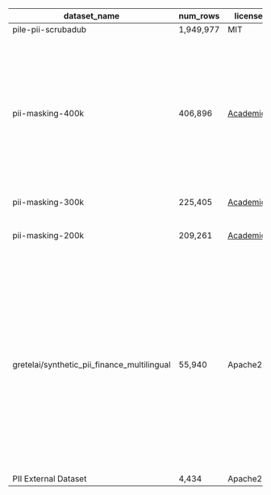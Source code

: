 | dataset_name                                     | num_rows | license                                                                                      | url                                                         | data_size | version | num_classes | data_format | language                                                                                                                                     | split                           |
|--------------------------------------------------|----------|----------------------------------------------------------------------------------------------|--------------------------------------------------------------|-----------|---------|-------------|-------------|----------------------------------------------------------------------------------------------------------------------------------------------|---------------------------------|
| pile-pii-scrubadub                               | 1,949,977| MIT                                                                                          | https://huggingface.co/datasets/tomekkorbak/pile-pii-scrubadub| 6.99 GB   | 1.0.0   | NA          | parquet      | English                                                                                                                                       | train                           |
| pii-masking-400k                                 | 406,896  | [Academic](https://huggingface.co/datasets/ai4privacy/pii-masking-300k/blob/main/LICENSE.md) | https://huggingface.co/datasets/ai4privacy/pii-masking-400k   | 515 MB    | 1.0.0   | 63          | json        | English (en): 85,321<br>Italian (it): 81,007<br>French (fr): 80,249<br>German (de): 79,880<br>Dutch (nl): 38,916<br>Spanish (es): 41,523     | Train(80%)/Val(20%) |
| pii-masking-300k                                 | 225,405  | [Academic](https://huggingface.co/datasets/ai4privacy/pii-masking-300k/blob/main/LICENSE.md) | https://huggingface.co/datasets/ai4privacy/pii-masking-300k   | 803 MB    | 1.0.0   | 54          | json        | the same as 400k                                                                                                                             | train/val                       |
| pii-masking-200k                                 | 209,261  | [Academic](https://huggingface.co/datasets/ai4privacy/pii-masking-300k/blob/main/LICENSE.md) | https://huggingface.co/datasets/ai4privacy/pii-masking-200k   | 381 MB    | 1.0.0   | 27          | json        | English<br>French<br>German<br>Italian                                                                                                       | train/val                       |
| gretelai/synthetic_pii_finance_multilingual      | 55,940   | Apache2.0                                                                                    | https://huggingface.co/datasets/gretelai/synthetic_pii_finance_multilingual | 53.8 MB   | 1.0.0   | 29          | parquet      | "English: 28,910 documents<br>Spanish: 4,609 documents<br>Swedish: 4,543 documents<br>German: 4,530 documents<br>Italian: 4,473 documents<br>Dutch: 4,449 documents<br>French: 4,426 documents" | train/test                      |
| PII External Dataset                             | 4,434    | Apache2.0                                                                                    | https://www.kaggle.com/datasets/alejopaullier/pii-external-dataset | 39.4 MB   | 2.0.0   | 16          | csv         | English                                                                                                                                       | train                           |

